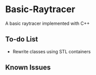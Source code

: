 # Basic-Raytracer
A basic raytracer implemented with C++

## To-do List
- Rewrite classes using STL containers

## Known Issues